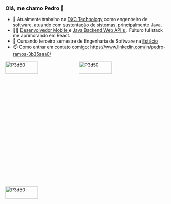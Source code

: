 ### Olá, me chamo Pedro 👋

- 🔭 Atualmente trabalho na <a href="https://www.dxc.com/br/pt">DXC Technology</a> como engenheiro de software, atuando com sustentação de sistemas, principalmente Java.
- :man_technologist: <a href="https://github.com/P3d50/Santander-Bootcamp-Kotlin-Mobile-Developer-Digital-Innovation-One-2021">Desenvolvedor Mobile </a> e <a href="https://github.com/P3d50/personapi">Java Backend Web API's </a>. Fulturo fullstack me aprimorando em React.
- 🌱 Cursando terceiro semestre de Engenharia de Software na <a href="https://estacio.br/cursos/graduacao/engenharia-de-software">Estácio</a>
- 📫 Como entrar em contato comigo: https://www.linkedin.com/in/pedro-ramos-3b35aaa0/
<img align="left" src="https://github-readme-stats.vercel.app/api?username=P3d50&show_icons=true&locale=en" alt="P3d50" width="45%" height="10%"/>
<img align="center" src="https://github-readme-streak-stats.herokuapp.com/?user=P3d50&" alt="P3d50" width="45%" height="10%"/>
<img align="left" src="https://github-readme-stats.vercel.app/api/top-langs?username=P3d50&show_icons=true&locale=en&layout=compact" alt="P3d50" width="45%" height="10%"/>
